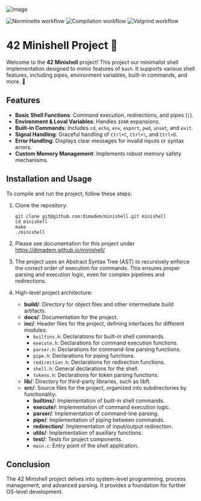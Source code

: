 ![image](https://github.com/user-attachments/assets/4e173ce6-fd1d-49a4-8515-9a918f0f8a9d)


![Norminette workflow](https://github.com/dimadem/minishell/actions/workflows/norminette.yml/badge.svg)
![Compilation workflow](https://github.com/dimadem/minishell/actions/workflows/compile.yml/badge.svg)
![Valgrind workflow](https://github.com/dimadem/minishell/actions/workflows/valgrind.yml/badge.svg)


# 42 Minishell Project 🐚

Welcome to the **42 Minishell** project! This project our minimalist shell implementation designed to mimic features of `bash`. It supports various shell features, including pipes, environment variables, built-in commands, and more. 🚀

## Features

- **Basic Shell Functions**: Command execution, redirections, and pipes (`|`).
- **Environment & Loval Variables**: Handles `$VAR` expansions.
- **Built-in Commands**: Includes `cd`, `echo`, `env`, `export`, `pwd`, `unset`, and `exit`.
- **Signal Handling**: Graceful handling of `Ctrl+C`, `Ctrl+\`, and `Ctrl+D`.
- **Error Handling**: Displays clear messages for invalid inputs or syntax errors.
- **Custom Memory Management**: Implements robust memory safety mechanisms.

## Installation and Usage

To compile and run the project, follow these steps:

1. Clone the repository:
   ```
   git clone git@github.com:dimadem/minishell.git minishell
   cd minishell
   make
   ./minishell
   ```
2. Please see documentation for this project under https://dimadem.github.io/minishell/

3. The project uses an Abstract Syntax Tree (AST) to recursively enforce the correct order of execution for commands. This ensures proper parsing and execution logic, even for complex pipelines and redirections.

4. High-level project architecture:

   - **build/**: Directory for object files and other intermediate build artifacts.
   - **docs/**: Documentation for the project.
   - **inc/**: Header files for the project, defining interfaces for different modules:
     - `builtins.h`: Declarations for built-in shell commands.
     - `execute.h`: Declarations for command execution functions.
     - `parser.h`: Declarations for command-line parsing functions.
     - `pipe.h`: Declarations for piping functions.
     - `redirection.h`: Declarations for redirection functions.
     - `shell.h`: General declarations for the shell.
     - `tokens.h`: Declarations for token parsing functions.
   - **lib/**: Directory for third-party libraries, such as libft.
   - **src/**: Source files for the project, organized into subdirectories by functionality:
     - **builtins/**: Implementation of built-in shell commands.
     - **execute/**: Implementation of command execution logic.
     - **parser/**: Implementation of command-line parsing.
     - **pipe/**: Implementation of piping between commands.
     - **redirection/**: Implementation of input/output redirection.
     - **utils/**: Implementation of auxiliary functions.
     - **test/**: Tests for project components.
     - `main.c`: Entry point of the shell application.

## Conclusion

The 42 Minishell project delves into system-level programming, process management, and advanced parsing. It provides a foundation for further OS-level development.
